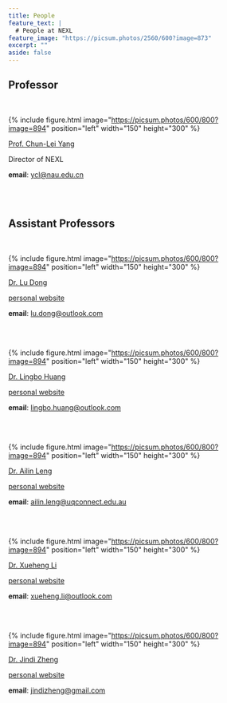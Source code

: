 ```yaml
---
title: People
feature_text: |
  # People at NEXL
feature_image: "https://picsum.photos/2560/600?image=873"
excerpt: ""
aside: false
---
```


## Professor

<br/>

{% include figure.html image="https://picsum.photos/600/800?image=894" position="left" width="150" height="300" %}

[Prof. Chun-Lei Yang](/nexl/people/chun-lei-yang)

Director of NEXL

**email**: [ycl@nau.edu.cn](mailto:ycl@nau.edu.cn)


<br/><br/>

## Assistant Professors

<br/>

{% include figure.html image="https://picsum.photos/600/800?image=894" position="left" width="150" height="300" %}

[Dr. Lu Dong](/nexl/people/lu-dong)

[personal website](http://ludong.weebly.com)

**email**: [lu.dong@outlook.com](mailto:lu.dong@outlook.com)


<br/><br/>

{% include figure.html image="https://picsum.photos/600/800?image=894" position="left" width="150" height="300" %}

[Dr. Lingbo Huang](/nexl/people/lingbo-huang)

[personal website](http://lingbohuang.com)

**email**: [lingbo.huang@outlook.com](mailto:lingbo.huang@outlook.com)


<br/><br/>

{% include figure.html image="https://picsum.photos/600/800?image=894" position="left" width="150" height="300" %}

[Dr. Ailin Leng](/nexl/people/ailin-leng)

[personal website](https://sites.google.com/site/ailinlenguq)

**email**: [ailin.leng@uqconnect.edu.au](mailto:ailin.leng@uqconnect.edu.au)


<br/><br/>

{% include figure.html image="https://picsum.photos/600/800?image=894" position="left" width="150" height="300" %}

[Dr. Xueheng Li](/nexl/people/xueheng-li)

[personal website](http://xueheng-li.com)

**email**: [xueheng.li@outlook.com](mailto:xueheng.li@outlook.com)


<br/><br/>

{% include figure.html image="https://picsum.photos/600/800?image=894" position="left" width="150" height="300" %}

[Dr. Jindi Zheng](/nexl/people/jindi-zheng)

[personal website](https://sites.google.com/site/jindizheng)

**email**: [jindizheng@gmail.com](mailto:jindizheng@gmail.com)

<br/><br/>
